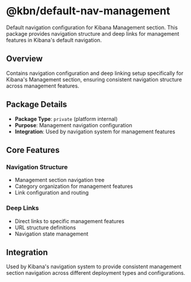 # @kbn/default-nav-management

Default navigation configuration for Kibana Management section. This package provides navigation structure and deep links for management features in Kibana's default navigation.

## Overview

Contains navigation configuration and deep linking setup specifically for Kibana's Management section, ensuring consistent navigation structure across management features.

## Package Details

- **Package Type**: `private` (platform internal)
- **Purpose**: Management navigation configuration
- **Integration**: Used by navigation system for management features

## Core Features

### Navigation Structure
- Management section navigation tree
- Category organization for management features
- Link configuration and routing

### Deep Links
- Direct links to specific management features
- URL structure definitions
- Navigation state management

## Integration

Used by Kibana's navigation system to provide consistent management section navigation across different deployment types and configurations.
